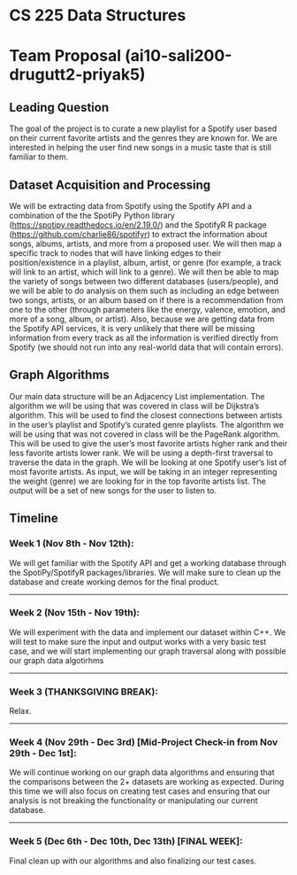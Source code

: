 # CS 225 Data Structures

# Team Proposal (ai10-sali200-drugutt2-priyak5)

## Leading Question

The goal of the project is to curate a new playlist for a Spotify 
user based on their current favorite artists and the genres they are known for. 
We are interested in helping the user find new songs in 
a music taste that is still familiar to them.

## Dataset Acquisition and Processing

We will be extracting data from Spotify using the Spotify API and a 
combination of the the SpotiPy Python library 
(https://spotipy.readthedocs.io/en/2.19.0/) and the SpotifyR R package 
(https://github.com/charlie86/spotifyr) to extract the information 
about songs, albums, artists, and more from a proposed user. We will then 
map a specific track to nodes that will have linking edges to their 
position/existence in a playlist, album, artist, or genre (for example, 
a track will link to an artist, which will link to a genre). We will then 
be able to map the variety of songs between two different databases 
(users/people), and we will be able to do analysis on them such as including 
an edge between two songs, artists, or an album based on if there is a 
recommendation from one to the other (through parameters like the energy, 
valence, emotion, and more of a song, album, or artist).
Also, because we are getting data from the Spotify API services, it is very 
unlikely that there will be missing information from every track as all the 
information is verified directly from Spotify (we should not run into any 
real-world data that will contain errors). 

## Graph Algorithms

Our main data structure will be an Adjacency List implementation. The algorithm we will be using that was covered in class will be Dijkstra’s algorithm. This will be used to find the closest connections between artists in the user’s playlist and Spotify’s curated genre playlists. The algorithm we will be using that was not covered in class will be the PageRank algorithm. This will be used to give the user’s most favorite artists higher rank and their less favorite artists lower rank. We will be using a depth-first traversal to traverse the data in the graph. We will be looking at one Spotify user’s list of most favorite artists. As input, we will be taking in an integer representing the weight (genre) we are looking for in the top favorite artists list. The output will be a set of new songs for the user to listen to.

## Timeline

### Week 1 (Nov 8th - Nov 12th):
We will get familiar with the Spotify API and get a working database through the SpotiPy/SpotifyR packages/libraries. We will make sure to clean up the database and create working demos for the final product.
***
### Week 2 (Nov 15th - Nov 19th):
We will experiment with the data and implement our dataset within C++. We will test to make sure the input and output works with a very basic test case, and we will start implementing our graph traversal along with possible our graph data algotirhms
*** 
### Week 3 (THANKSGIVING BREAK):
Relax.
*** 
### Week 4 (Nov 29th - Dec 3rd) [Mid-Project Check-in from Nov 29th - Dec 1st]:
We will continue working on our graph data algorithms and ensuring that the comparisons between the 2+ datasets are working as expected. During this time we will also focus on creating test cases and ensuring that our analysis is not breaking the functionality or manipulating our current database.
*** 
### Week 5 (Dec 6th - Dec 10th, Dec 13th) [FINAL WEEK]:
Final clean up with our algorithms and also finalizing our test cases.

